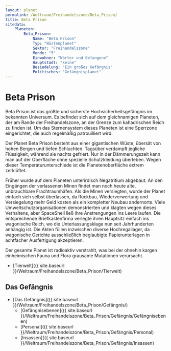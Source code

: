 ```yaml
---
layout: planet
permalink: /Weltraum/Freihandelszone/Beta_Prison/
title: Beta Prison
sitedata:
    Planeten:
        Beta_Prison:
            Name: "Beta Prison"
            Typ: "Wüstenplanet"
            Sektor: "Freihandelszone"
            Monde: "5"
            Einwohner: "Wärter und Gefangene"
            Hauptstadt: "keine"
            Besiedelung: "Ein großes Gefängnis"
            Politisches: "Gefängnisplanet"
---
```


# Beta Prison

Beta Prison ist das größte und sicherste Hochsicherheitsgefängnis im bekannten Universum. Es befindet sich auf dem gleichnamigen Planeten, der am Rande der Freihandelszone, an der Grenze zum kahadrischen Reich zu finden ist. Um das Sternensystem dieses Planeten ist eine Sperrzone eingerichtet, die auch regelmäßig patrouilliert wird.

Der Planet Beta Prison besteht aus einer gigantischen Wüste, übersät von hohen Bergen und tiefen Schluchten. Tagsüber verdampft jegliche Flüssigkeit, während sie nachts gefriert. Nur in der Dämmerungszeit kann man auf der Oberfläche ohne spezielle Schutzkleidung überleben. Wegen dieser Temperaturunterschiede ist die Planetenoberfläche extrem zerklüftet.

Früher wurde auf dem Planeten unterirdisch Negatritium abgebaut. An den Eingängen der verlassenen Minen findet man noch heute alte, unbrauchbare Frachtraumhäfen. Als die Minen versiegten, wurde der Planet einfach sich selbst überlassen, da Rückbau, Wiederverwertung und Versiegelung mehr Geld kosten als ein kompletter Neubau andernorts. Viele Umweltschutzorganisationen demonstrierten und klagten wegen dieses Verhaltens, aber SpaceShell ließ ihre Anstrengungen ins Leere laufen. Die entsprechende Briefkastenfirma verlegte ihren Hauptsitz einfach ins wagonische Reich, wo die Unterlassungsklage nun seit Jahrhunderten anhängig ist. Die Akten füllen inzwischen diverse Hochregallager, da wagonische Gerichte ausschließlich beglaubigte Papierunterlagen in achtfacher Ausfertigung akzeptieren.

Der gesamte Planet ist radioaktiv verstrahlt, was bei der ohnehin kargen einheimischen Fauna und Flora grausame Mutationen verursacht.

- [Tierwelt]({{ site.baseurl }}/Weltraum/Freihandelszone/Beta_Prison/Tierwelt)

## Das Gefängnis

- [Das Gefängnis]({{ site.baseurl }}/Weltraum/Freihandelszone/Beta_Prison/Gefängnis/)
  - [Gefängnisebenen]({{ site.baseurl }}/Weltraum/Freihandelszone/Beta_Prison/Gefängnis/Gefängnisebenen)
  - [Personal]({{ site.baseurl }}/Weltraum/Freihandelszone/Beta_Prison/Gefängnis/Personal)
  - [Insassen]({{ site.baseurl }}/Weltraum/Freihandelszone/Beta_Prison/Gefängnis/Insassen)

